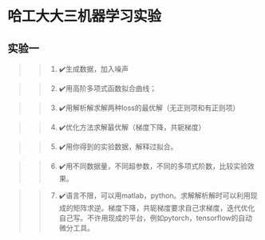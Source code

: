 # 哈工大大三机器学习实验
## 实验一
>>1. ✔️生成数据，加入噪声

>>2. ✔️用高阶多项式函数拟合曲线；

>>3. ✔️用解析解求解两种loss的最优解（无正则项和有正则项）

>>4. ✔️优化方法求解最优解（梯度下降，共轭梯度）

>>5. ✔️用你得到的实验数据，解释过拟合。

>>6. ✔️用不同数据量，不同超参数，不同的多项式阶数，比较实验效果。

>>7. ✔️语言不限，可以用matlab，python。求解解析解时可以利用现成的矩阵求逆。梯度下降，共轭梯度要求自己求梯度，迭代优化自己写。不许用现成的平台，例如pytorch，tensorflow的自动微分工具。

